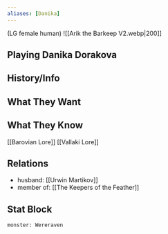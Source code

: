 ```yaml
---
aliases: [Danika]
---
```

(LG female human)
![[Arik the Barkeep V2.webp|200]]
## Playing Danika Dorakova

## History/Info

## What They Want

## What They Know
[[Barovian Lore]]
[[Vallaki Lore]]

## Relations
- husband: [[Urwin Martikov]]
- member of: [[The Keepers of the Feather]]

## Stat Block

```statblock
monster: Wereraven
```

```dataviewjs
```
